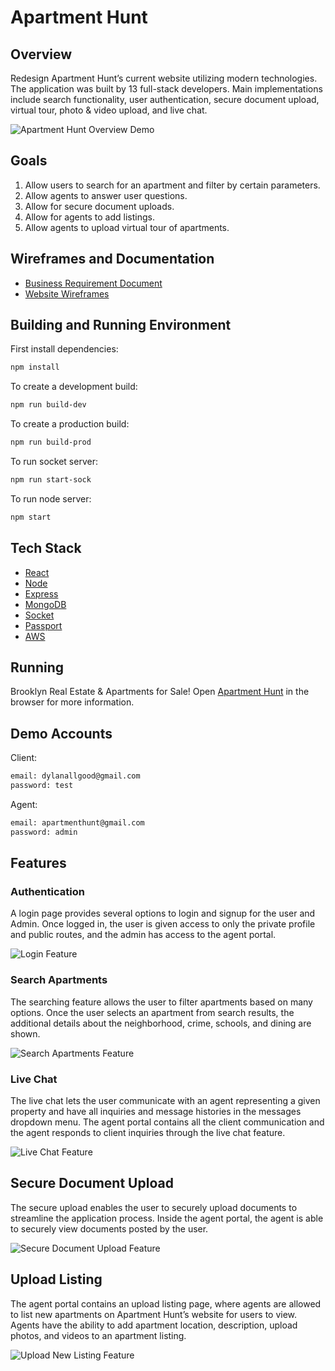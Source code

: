 # Apartment Hunt

## Overview

Redesign Apartment Hunt’s current website utilizing modern technologies. The application was built by 13 full-stack developers. Main implementations include search functionality, user authentication, secure document upload, virtual tour, photo & video upload, and live chat.

![Apartment Hunt Overview Demo](readme_assets/overview.gif)

## Goals

1. Allow users to search for an apartment and filter by certain parameters.
2. Allow agents to answer user questions.
3. Allow for secure document uploads.
4. Allow for agents to add listings.
5. Allow agents to upload virtual tour of apartments.

## Wireframes and Documentation

* [Business Requirement Document](readme_assets/brd.pdf)
* [Website Wireframes](readme_assets/wireframe.pdf)

## Building and Running Environment

First install dependencies:

```sh
npm install
```

To create a development build:

```sh
npm run build-dev
```

To create a production build:

```sh
npm run build-prod
```

To run socket server:

```sh
npm run start-sock
```

To run node server:

```sh
npm start
```

## Tech Stack
* [React](https://reactjs.org)
* [Node](https://nodejs.org/en)
* [Express](https://expressjs.com)
* [MongoDB](https://www.mongodb.com/)
* [Socket](https://socket.io/)
* [Passport](http://www.passportjs.org/)
* [AWS](https://aws.amazon.com)

## Running

Brooklyn Real Estate & Apartments for Sale!
Open [Apartment Hunt](http://ec2-54-88-10-55.compute-1.amazonaws.com) in the browser for more information.

## Demo Accounts

Client:
```sh
email: dylanallgood@gmail.com
password: test
```
Agent:
```sh
email: apartmenthunt@gmail.com
password: admin
```

## Features
### Authentication
A login page provides several options to login and signup for the user and Admin. Once logged in, the user is given access to only the private profile and public routes, and the admin has access to the agent portal.

![Login Feature](readme_assets/auth.gif)

### Search Apartments
The searching feature allows the user to filter apartments based on many options. Once the user selects an apartment from search results, the additional details about the neighborhood, crime, schools, and dining are shown.

![Search Apartments Feature](readme_assets/search-apt.gif)

### Live Chat
The live chat lets the user communicate with an agent representing a given property and have all inquiries and message histories in the messages dropdown menu. The agent portal contains all the client communication and the agent responds to client inquiries through the live chat feature.

![Live Chat Feature](readme_assets/live-chat.gif)

## Secure Document Upload
The secure upload enables the user to securely upload documents to streamline the application process. Inside the agent portal, the agent is able to securely view documents posted by the user.

![Secure Document Upload Feature](readme_assets/secure-document-upload.gif)

## Upload Listing
The agent portal contains an upload listing page, where agents are allowed to list new apartments on Apartment Hunt’s website for users to view. Agents have the ability to add apartment location, description, upload photos, and videos to an apartment listing.

![Upload New Listing Feature](readme_assets/upload-listing.gif)